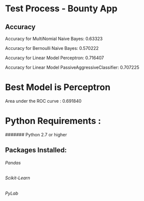 # Test Process - Bounty App

## Accuracy

  Accuracy for MultiNomial Naive Bayes: 0.63323
  
  Accuracy for Bernoulli Naive Bayes: 0.570222
  
  Accuracy for Linear Model Perceptron: 0.716407
  
  Accuracy for Linear Model PassiveAggressiveClassifier: 0.707225
  
# Best Model is Perceptron
  
  Area under the ROC curve : 0.691840
  
# Python Requirements :
####### Python 2.7 or higher
## Packages Installed:
###### Pandas
###### Scikit-Learn
###### PyLab
        







